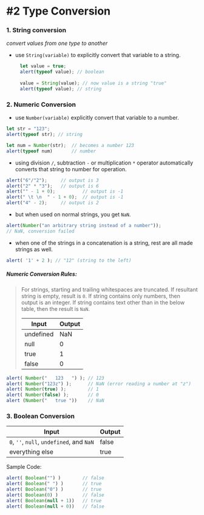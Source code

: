 # #2 Type Conversion

### 1. String conversion

_convert values from one type to another_

- use `String(variable)` to explicitly convert that variable to a string.
```js
     let value = true;
     alert(typeof value); // boolean
     
     value = String(value); // now value is a string "true"
     alert(typeof value); // string
```

### 2. Numeric Conversion

- use `Number(variable)` explicitly convert that variable to a number.
```js
let str = "123";
alert(typeof str); // string

let num = Number(str);  // becomes a number 123
alert(typeof num)       // number
```

- using division `/`, subtraction `-` or multiplication `*` operator automatically converts that string to number for operation.
```js
alert("6"/"2");     // output is 3
alert("2" * "3");   // output is 6
alert("" - 1 + 0);          // output is -1
alert(" \t \n  " - 1 + 0);  // output is -1
alert("4" - 2);     // output is 2
```

- but when used on normal strings, you get `NaN`.
```js
alert(Number("an arbitrary string instead of a number"));
// NaN, conversion failed
```

- when one of the strings in a concatenation is a string, rest are all made strings as well.
```js
alert( '1' + 2 ); // "12" (string to the left)
```


##### Numeric Conversion Rules:

> For strings, starting and trailing whitespaces are truncated. If resultant string is empty, result is `0`. If string contains only numbers, then output is an integer. If string contains text other than in the below table, then the result is `NaN`.
> 
> | Input     | Output |
> | --------- | ------ |
> | undefined | NaN    |
> | null      | 0      |
> | true      | 1      |
> | false     | 0      |

```javascript
alert( Number("   123   ") ); // 123
alert( Number("123z") );      // NaN (error reading a number at "z")
alert( Number(true) );        // 1
alert( Number(false) );       // 0
alert (Number("   true "))    // NaN
```


### 3. Boolean Conversion

| Input                                                                                          | Output |
| ---------------------------------------------------------------------------------------------- | ------ |
|`0`, `''`, `null`, `undefined`, and `NaN` | false  |
| everything else                                                                                           | true       |

Sample Code:
```javascript
alert( Boolean("") )        // false
alert( Boolean(" ") )       // true
alert( Boolean("0") )       // true
alert( Boolean(0) )         // false
alert( Boolean(null + 1))   // true
alert( Boolean(null + 0))   // false
```